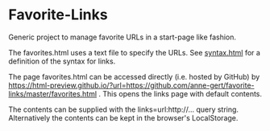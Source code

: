 ﻿Favorite-Links
==============

Generic project to manage favorite URLs in a start-page like fashion.

The favorites.html uses a text file to specify the URLs.
See [syntax.html](syntax.html) for a definition of the syntax for links.

The page favorites.html can be accessed directly (i.e. hosted by GitHub) by
https://html-preview.github.io/?url=https://github.com/anne-gert/favorite-links/master/favorites.html
. This opens the links page with default contents.

The contents can be supplied with the links=url:http://... query string.
Alternatively the contents can be kept in the browser's LocalStorage.


